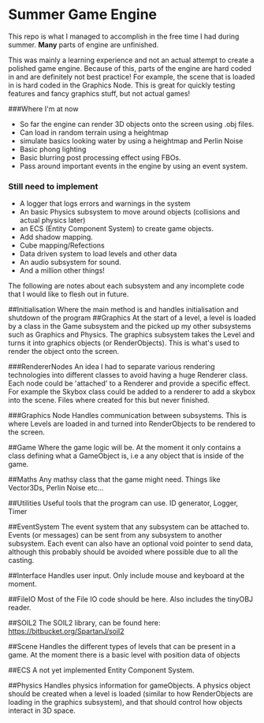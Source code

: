 #  Summer Game Engine
This repo is what I managed to accomplish in the free time I had during summer. **Many** parts of engine are unfinished. 

This was mainly a learning experience and not an actual attempt to create a polished game engine. Because of this, parts of the engine are hard coded in and are definitely not best practice! For example, the scene that is loaded in is hard coded in the Graphics Node. 
This is great for quickly testing features and fancy graphics stuff, but not actual games! 



###Where I'm at now
- So far the engine can render 3D objects onto the screen using .obj files.
- Can load in random terrain using a heightmap
- simulate basics looking water by using a heightmap and Perlin Noise
- Basic phong lighting
- Basic blurring post processing effect using FBOs.
- Pass around important events in the engine by using an event system.

### Still need to implement
- A logger that logs errors and warnings in the system
- An basic Physics subsystem to move around objects (collisions and actual physics later)
- an ECS (Entity Component System) to create game objects.
- Add shadow mapping.
- Cube mapping/Refections
- Data driven system to load levels and other data
- An audio subsystem for sound. 
- And a million other things!

The following are notes about each subsystem and any incomplete code that I would like to flesh out in future.

##Initialisation
Where the main method is and handles initialisation and shutdown of the program
##Graphics
At the start of a level, a level is loaded by a class in the Game subsystem and the picked up my other subsystems such as Graphics and Physics. The graphics subsystem takes the Level and turns it into graphics objects (or RenderObjects). This is what's used to render the object onto the screen. 

###RendererNodes
An idea I had to separate various rendering technologies into different classes to avoid having a huge Renderer class. Each node could be 'attached' to a Renderer and provide a specific effect. For example the Skybox class could be added to a renderer to add a skybox into the scene. Files where created for this but never finished.

###Graphics Node
Handles communication between subsystems. This is where Levels are loaded in and turned into RenderObjects to be rendered to the screen.

##Game
Where the game logic will be. At the moment it only contains a class defining what a GameObject is, i.e a any object that is inside of the game. 

##Maths
Any mathsy class that the game might need. Things like Vector3Ds, Perlin Noise etc...

##Utilities
Useful tools that the program can use. ID generator, Logger, Timer

##EventSystem
The event system that any subsystem can be attached to. Events (or messages) can be sent from any subsystem to another subsystem. Each event can also have an optional void pointer to send data, although this probably should be avoided where possible due to all the casting. 

##Interface
Handles user input. Only include mouse and keyboard at the moment.

##FileIO
Most of the File IO code should be here. Also includes the tinyOBJ reader.

##SOIL2
The SOIL2 library, can be found here: https://bitbucket.org/SpartanJ/soil2

##Scene
Handles the different types of levels that can be present in a game. At the moment there is a basic level with position data of objects

##ECS
A not yet implemented Entity Component System.

##Physics
Handles physics information for gameObjects. A physics object should be created when a level is loaded (similar to how RenderObjects are loading in the graphics subsystem), and that should control how objects interact in 3D space. 



